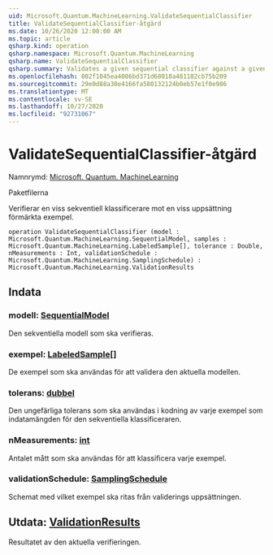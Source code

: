 ```yaml
---
uid: Microsoft.Quantum.MachineLearning.ValidateSequentialClassifier
title: ValidateSequentialClassifier-åtgärd
ms.date: 10/26/2020 12:00:00 AM
ms.topic: article
qsharp.kind: operation
qsharp.namespace: Microsoft.Quantum.MachineLearning
qsharp.name: ValidateSequentialClassifier
qsharp.summary: Validates a given sequential classifier against a given set of pre-labeled samples.
ms.openlocfilehash: 802f1045ea4086bd371d68018a481182cb75b209
ms.sourcegitcommit: 29e0d88a30e4166fa580132124b0eb57e1f0e986
ms.translationtype: MT
ms.contentlocale: sv-SE
ms.lasthandoff: 10/27/2020
ms.locfileid: "92731067"
---
```

# <a name="validatesequentialclassifier-operation"></a>ValidateSequentialClassifier-åtgärd

Namnrymd: [Microsoft. Quantum. MachineLearning](xref:Microsoft.Quantum.MachineLearning)

Paketfilerna [](https://nuget.org/packages/)


Verifierar en viss sekventiell klassificerare mot en viss uppsättning förmärkta exempel.

```qsharp
operation ValidateSequentialClassifier (model : Microsoft.Quantum.MachineLearning.SequentialModel, samples : Microsoft.Quantum.MachineLearning.LabeledSample[], tolerance : Double, nMeasurements : Int, validationSchedule : Microsoft.Quantum.MachineLearning.SamplingSchedule) : Microsoft.Quantum.MachineLearning.ValidationResults
```


## <a name="input"></a>Indata

### <a name="model--sequentialmodel"></a>modell: [SequentialModel](xref:Microsoft.Quantum.MachineLearning.SequentialModel)

Den sekventiella modell som ska verifieras.


### <a name="samples--labeledsample"></a>exempel: [LabeledSample](xref:Microsoft.Quantum.MachineLearning.LabeledSample)[]

De exempel som ska användas för att validera den aktuella modellen.


### <a name="tolerance--double"></a>tolerans: [dubbel](xref:microsoft.quantum.lang-ref.double)

Den ungefärliga tolerans som ska användas i kodning av varje exempel som indatamängden för den sekventiella klassificeraren.


### <a name="nmeasurements--int"></a>nMeasurements: [int](xref:microsoft.quantum.lang-ref.int)

Antalet mått som ska användas för att klassificera varje exempel.


### <a name="validationschedule--samplingschedule"></a>validationSchedule: [SamplingSchedule](xref:Microsoft.Quantum.MachineLearning.SamplingSchedule)

Schemat med vilket exempel ska ritas från validerings uppsättningen.



## <a name="output--validationresults"></a>Utdata: [ValidationResults](xref:Microsoft.Quantum.MachineLearning.ValidationResults)

Resultatet av den aktuella verifieringen.